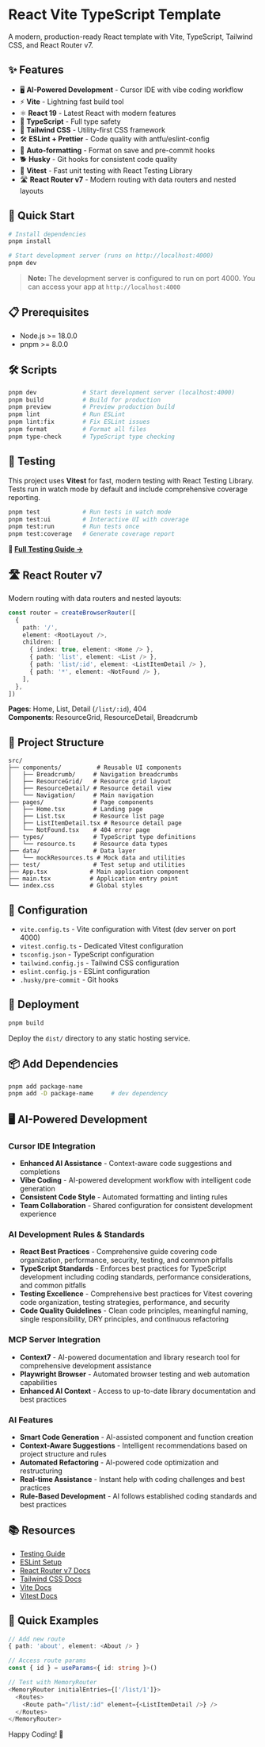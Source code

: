# React Vite TypeScript Template

A modern, production-ready React template with Vite, TypeScript, Tailwind CSS, and React Router v7.

## ✨ Features

- 🖥️ **AI-Powered Development** - Cursor IDE with vibe coding workflow
- ⚡ **Vite** - Lightning fast build tool
- ⚛️ **React 19** - Latest React with modern features
- 🔷 **TypeScript** - Full type safety
- 🎨 **Tailwind CSS** - Utility-first CSS framework
- 🛠️ **ESLint + Prettier** - Code quality with antfu/eslint-config
- 🔄 **Auto-formatting** - Format on save and pre-commit hooks
- 🐕 **Husky** - Git hooks for consistent code quality
- 🧪 **Vitest** - Fast unit testing with React Testing Library
- 🛣️ **React Router v7** - Modern routing with data routers and nested layouts

## 🚀 Quick Start

```bash
# Install dependencies
pnpm install

# Start development server (runs on http://localhost:4000)
pnpm dev
```

> **Note:** The development server is configured to run on port 4000. You can access your app at `http://localhost:4000`

## 📋 Prerequisites

- Node.js >= 18.0.0
- pnpm >= 8.0.0

## 🛠️ Scripts

```bash
pnpm dev             # Start development server (localhost:4000)
pnpm build           # Build for production
pnpm preview         # Preview production build
pnpm lint            # Run ESLint
pnpm lint:fix        # Fix ESLint issues
pnpm format          # Format all files
pnpm type-check      # TypeScript type checking
```

## 🧪 Testing

This project uses **Vitest** for fast, modern testing with React Testing Library. Tests run in watch mode by default and include comprehensive coverage reporting.

```bash
pnpm test            # Run tests in watch mode
pnpm test:ui         # Interactive UI with coverage
pnpm test:run        # Run tests once
pnpm test:coverage   # Generate coverage report
```



**📖 [Full Testing Guide →](./TESTING.md)**

## 🛣️ React Router v7

Modern routing with data routers and nested layouts:

```typescript
const router = createBrowserRouter([
  {
    path: '/',
    element: <RootLayout />,
    children: [
      { index: true, element: <Home /> },
      { path: 'list', element: <List /> },
      { path: 'list/:id', element: <ListItemDetail /> },
      { path: '*', element: <NotFound /> },
    ],
  },
])
```

**Pages**: Home, List, Detail (`/list/:id`), 404  
**Components**: ResourceGrid, ResourceDetail, Breadcrumb

## 📁 Project Structure

```
src/
├── components/          # Reusable UI components
│   ├── Breadcrumb/     # Navigation breadcrumbs
│   ├── ResourceGrid/   # Resource grid layout
│   ├── ResourceDetail/ # Resource detail view
│   └── Navigation/     # Main navigation
├── pages/              # Page components
│   ├── Home.tsx        # Landing page
│   ├── List.tsx        # Resource list page
│   ├── ListItemDetail.tsx # Resource detail page
│   └── NotFound.tsx    # 404 error page
├── types/              # TypeScript type definitions
│   └── resource.ts     # Resource data types
├── data/               # Data layer
│   └── mockResources.ts # Mock data and utilities
├── test/               # Test setup and utilities
├── App.tsx            # Main application component
├── main.tsx           # Application entry point
└── index.css          # Global styles
```

## 🔧 Configuration

- `vite.config.ts` - Vite configuration with Vitest (dev server on port 4000)
- `vitest.config.ts` - Dedicated Vitest configuration
- `tsconfig.json` - TypeScript configuration
- `tailwind.config.js` - Tailwind CSS configuration
- `eslint.config.js` - ESLint configuration
- `.husky/pre-commit` - Git hooks

## 🚀 Deployment

```bash
pnpm build
```

Deploy the `dist/` directory to any static hosting service.

## 📦 Add Dependencies

```bash
pnpm add package-name
pnpm add -D package-name     # dev dependency
```

## 🖥️ AI-Powered Development

### Cursor IDE Integration
- **Enhanced AI Assistance** - Context-aware code suggestions and completions
- **Vibe Coding** - AI-powered development workflow with intelligent code generation
- **Consistent Code Style** - Automated formatting and linting rules
- **Team Collaboration** - Shared configuration for consistent development experience

### AI Development Rules & Standards
- **React Best Practices** - Comprehensive guide covering code organization, performance, security, testing, and common pitfalls
- **TypeScript Standards** - Enforces best practices for TypeScript development including coding standards, performance considerations, and common pitfalls
- **Testing Excellence** - Comprehensive best practices for Vitest covering code organization, testing strategies, performance, and security
- **Code Quality Guidelines** - Clean code principles, meaningful naming, single responsibility, DRY principles, and continuous refactoring

### MCP Server Integration
- **Context7** - AI-powered documentation and library research tool for comprehensive development assistance
- **Playwright Browser** - Automated browser testing and web automation capabilities
- **Enhanced AI Context** - Access to up-to-date library documentation and best practices

### AI Features
- **Smart Code Generation** - AI-assisted component and function creation
- **Context-Aware Suggestions** - Intelligent recommendations based on project structure and rules
- **Automated Refactoring** - AI-powered code optimization and restructuring
- **Real-time Assistance** - Instant help with coding challenges and best practices
- **Rule-Based Development** - AI follows established coding standards and best practices

## 📚 Resources

- [Testing Guide](./TESTING.md)
- [ESLint Setup](./ESLINT_SETUP.md)
- [React Router v7 Docs](https://reactrouter.com/)
- [Tailwind CSS Docs](https://tailwindcss.com/docs)
- [Vite Docs](https://vitejs.dev/)
- [Vitest Docs](https://vitest.dev/)

## 🎯 Quick Examples

```typescript
// Add new route
{ path: 'about', element: <About /> }

// Access route params
const { id } = useParams<{ id: string }>()

// Test with MemoryRouter
<MemoryRouter initialEntries={['/list/1']}>
  <Routes>
    <Route path="/list/:id" element={<ListItemDetail />} />
  </Routes>
</MemoryRouter>
```

Happy Coding! 🎉
